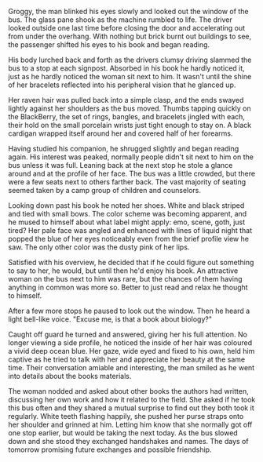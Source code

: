 Groggy, the man blinked his eyes slowly and looked out the window of the
bus. The glass pane shook as the machine rumbled to life. The driver
looked outside one last time before closing the door and  accelerating
out from under the overhang. With nothing but brick burnt out buildings
to see, the passenger shifted his eyes to his book and began reading.

His body lurched back and forth as the drivers clumsy driving slammed
the bus to a stop at each signpost. Absorbed in his book he hardly
noticed it, just as he hardly noticed the woman sit next to him. It
wasn't until the shine of her bracelets reflected into his peripheral
vision that he glanced up.

Her raven hair was pulled back into a simple clasp, and the ends swayed
lightly against her shoulders as the bus moved. Thumbs tapping quickly
on the BlackBerry, the set of rings, bangles, and bracelets jingled with
each, their hold on the small porcelain wrists just tight enough to stay
on. A black cardigan wrapped itself around her and covered half of her
forearms.

Having studied his companion, he shrugged slightly and began reading
again. His interest was peaked, normally people didn't sit next to him
on the bus unless it was full. Leaning back at the next stop he stole a
glance around and at the profile of her face. The bus was a little
crowded, but there were a few seats next to others farther back. The
vast majority of seating seemed taken by a camp group of children and
counselors.

Looking down past his book he noted her shoes. White and black striped
and tied with small bows. The color scheme was becoming apparent, and he
mused to himself about what label might apply: emo, scene, goth, just
tired? Her pale face was angled and enhanced with lines of liquid night
that popped the blue of her eyes noticeably even from the brief profile
view he saw. The only other color was the dusty pink of her lips.

Satisfied with his overview, he decided that if he could figure out
something to say to her, he would, but until then he'd enjoy his book.
An attractive woman on the bus next to him was rare, but the chances of
them having anything in common was more so. Better to just read and
relax he thought to himself.

After a few more stops he paused to look out the window. Then he heard a
light bell-like voice. "Excuse me, is that a book about biology?"

Caught off guard he turned and answered, giving her his full attention.
No longer viewing a side profile, he noticed the inside of her hair was
coloured a vivid deep ocean blue. Her gaze, wide eyed and fixed to his
own, held him captive as he tried to talk with her and appreciate her
beauty at the same time. Their conversation amiable and interesting, the
man smiled as he went into details about the books materials.

The woman nodded and asked about other books the authors had written,
discussing her own work and how it related to the field. She asked if he
took this bus often and they shared a mutual surprise to find out they
both took it regularly. White teeth flashing happily, she pushed her
purse straps onto her shoulder and grinned at him. Letting him know that
she normally got off one stop earlier, but would be taking the next
today. As the bus slowed down and she stood they exchanged handshakes
and names. The days of tomorrow promising future exchanges and possible
friendship.

